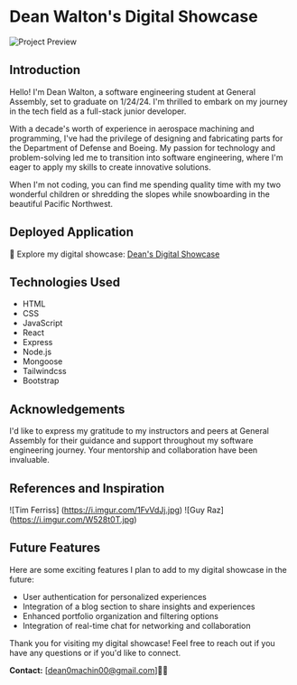 # Dean Walton's Digital Showcase

![Project Preview](https://i.imgur.com/NV9CX3z.png)

## Introduction

Hello! I'm Dean Walton, a software engineering student at General Assembly, set to graduate on 1/24/24. I'm thrilled to embark on my journey in the tech field as a full-stack junior developer. 

With a decade's worth of experience in aerospace machining and programming, I've had the privilege of designing and fabricating parts for the Department of Defense and Boeing. My passion for technology and problem-solving led me to transition into software engineering, where I'm eager to apply my skills to create innovative solutions.

When I'm not coding, you can find me spending quality time with my two wonderful children or shredding the slopes while snowboarding in the beautiful Pacific Northwest.

## Deployed Application

🚀 Explore my digital showcase: [Dean's Digital Showcase](https://deansdigitalshowcase.netlify.app/)

## Technologies Used

- HTML
- CSS
- JavaScript
- React
- Express
- Node.js
- Mongoose
- Tailwindcss
- Bootstrap

## Acknowledgements

I'd like to express my gratitude to my instructors and peers at General Assembly for their guidance and support throughout my software engineering journey. Your mentorship and collaboration have been invaluable.

## References and Inspiration

![Tim Ferriss] (https://i.imgur.com/1FvVdJj.jpg)
![Guy Raz] (https://i.imgur.com/W528t0T.jpg)

## Future Features

Here are some exciting features I plan to add to my digital showcase in the future:

- User authentication for personalized experiences
- Integration of a blog section to share insights and experiences
- Enhanced portfolio organization and filtering options
- Integration of real-time chat for networking and collaboration

Thank you for visiting my digital showcase! Feel free to reach out if you have any questions or if you'd like to connect.

**Contact:** [dean0machin00@gmail.com]🧙‍♂️